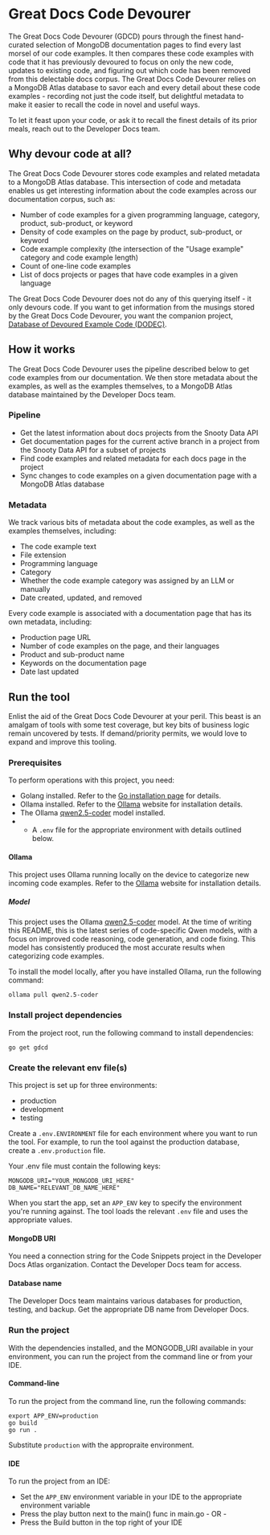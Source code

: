 # Great Docs Code Devourer

The Great Docs Code Devourer (GDCD) pours through the finest hand-curated selection of MongoDB documentation pages to find
every last morsel of our code examples. It then compares these code examples with code that it has previously devoured
to focus on only the new code, updates to existing code, and figuring out which code has been removed from this delectable
docs corpus. The Great Docs Code Devourer relies on a MongoDB Atlas database to savor each and every detail about these
code examples - recording not just the code itself, but delightful metadata to make it easier to recall the code in
novel and useful ways.

To let it feast upon your code, or ask it to recall the finest details of its prior meals, reach out to the Developer
Docs team.

## Why devour code at all?

The Great Docs Code Devourer stores code examples and related metadata to a MongoDB Atlas database. This intersection of
code and metadata enables us get interesting information about the code examples across our documentation corpus, such as:

- Number of code examples for a given programming language, category, product, sub-product, or keyword
- Density of code examples on the page by product, sub-product, or keyword
- Code example complexity (the intersection of the "Usage example" category and code example length)
- Count of one-line code examples
- List of docs projects or pages that have code examples in a given language

The Great Docs Code Devourer does not do any of this querying itself - it only devours code. If you want to get information
from the musings stored by the Great Docs Code Devourer, you want the companion project,
[Database of Devoured Example Code (DODEC)](https://github.com/mongodb/code-example-tooling/tree/main/audit/dodec).

## How it works

The Great Docs Code Devourer uses the pipeline described below to get code examples from our documentation. We then store
metadata about the examples, as well as the examples themselves, to a MongoDB Atlas database maintained by the Developer
Docs team.

### Pipeline

- Get the latest information about docs projects from the Snooty Data API
- Get documentation pages for the current active branch in a project from the Snooty Data API for a subset of projects
- Find code examples and related metadata for each docs page in the project
- Sync changes to code examples on a given documentation page with a MongoDB Atlas database

### Metadata

We track various bits of metadata about the code examples, as well as the examples themselves, including:

- The code example text
- File extension
- Programming language
- Category
- Whether the code example category was assigned by an LLM or manually
- Date created, updated, and removed

Every code example is associated with a documentation page that has its own metadata, including:

- Production page URL
- Number of code examples on the page, and their languages
- Product and sub-product name
- Keywords on the documentation page
- Date last updated

## Run the tool

Enlist the aid of the Great Docs Code Devourer at your peril. This beast is an amalgam of tools with some test coverage,
but key bits of business logic remain uncovered by tests. If demand/priority permits, we would love to expand and improve
this tooling.

### Prerequisites

To perform operations with this project, you need:

- Golang installed. Refer to the [Go installation page](https://go.dev/doc/install) for details.
- Ollama installed. Refer to the [Ollama](https://ollama.com/) website for
  installation details.
- The Ollama [qwen2.5-coder](https://ollama.com/library/qwen2.5-coder) model installed.
- - A `.env` file for the appropriate environment with details outlined below.

#### Ollama

This project uses Ollama running locally on the device to categorize new incoming code examples. Refer to the
[Ollama](https://ollama.com/) website for installation details.

##### Model

This project uses the Ollama [qwen2.5-coder](https://ollama.com/library/qwen2.5-coder) model. At the time of writing
this README, this is the latest series of code-specific Qwen models, with a focus on improved code reasoning, code
generation, and code fixing. This model has consistently produced the most accurate results when categorizing code
examples.

To install the model locally, after you have installed Ollama, run the following command:

```shell
ollama pull qwen2.5-coder
```

### Install project dependencies

From the project root, run the following command to install dependencies:

```shell
go get gdcd
```

### Create the relevant env file(s)

This project is set up for three environments:

- production
- development
- testing

Create a `.env.ENVIRONMENT` file for each environment where you want to run the tool. For example, to run the
tool against the production database, create a `.env.production` file.

Your .env file must contain the following keys:

```
MONGODB_URI="YOUR_MONGODB_URI_HERE"
DB_NAME="RELEVANT_DB_NAME_HERE"
```

When you start the app, set an `APP_ENV` key to specify the environment you're running against. The tool loads the
relevant `.env` file and uses the appropriate values.

#### MongoDB URI

You need a connection string for the Code Snippets project in the Developer Docs Atlas organization. Contact the
Developer Docs team for access.

#### Database name

The Developer Docs team maintains various databases for production, testing, and backup. Get the appropriate DB name
from Developer Docs.

### Run the project

With the dependencies installed, and the MONGODB_URI available in your environment, you can run the project from the
command line or from your IDE.

#### Command-line

To run the project from the command line, run the following commands:

```shell
export APP_ENV=production
go build
go run .
```

Substitute `production` with the appropraite environment.

#### IDE

To run the project from an IDE:

- Set the `APP_ENV` environment variable in your IDE to the appropriate environment variable
- Press the play button next to the main() func in main.go - OR -
- Press the Build button in the top right of your IDE
